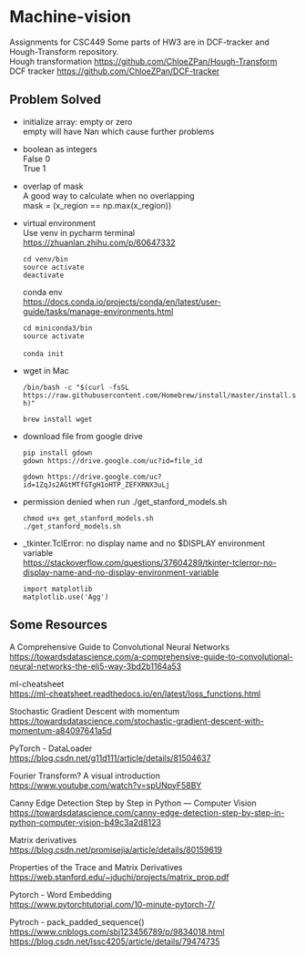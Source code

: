 # Machine-vision
Assignments for CSC449
Some parts of HW3 are in DCF-tracker and Hough-Transform repository.</br>
  Hough transformation https://github.com/ChloeZPan/Hough-Transform</br>
  DCF tracker https://github.com/ChloeZPan/DCF-tracker

## Problem Solved
- initialize array: empty or zero </br>
  empty will have Nan which cause further problems
 
- boolean as integers</br>
  False 0</br>
  True 1
 
 - overlap of mask</br>
   A good way to calculate when no overlapping</br>
   mask = (x_region == np.max(x_region))
   
 - virtual environment</br>
   Use venv in pycharm terminal</br>
   https://zhuanlan.zhihu.com/p/60647332
   
   `cd venv/bin`</br>
   `source activate`</br>
   `deactivate`
  
    conda env</br>
    https://docs.conda.io/projects/conda/en/latest/user-guide/tasks/manage-environments.html
    
    `cd miniconda3/bin`</br>
    `source activate`</br>  
    `conda init`
  
 - wget in Mac
 
   `/bin/bash -c "$(curl -fsSL https://raw.githubusercontent.com/Homebrew/install/master/install.sh)"`</br>

   `brew install wget`
  
  - download file from google drive
  
    `pip install gdown`</br>
    `gdown https://drive.google.com/uc?id=file_id`
    
    
    `gdown https://drive.google.com/uc?id=1ZqJs2AGtMTfGTgH1oHTP_ZEFXRNX3uLj`

  - permission denied when run ./get_stanford_models.sh
  
    `chmod u+x get_stanford_models.sh`</br>
    `./get_stanford_models.sh`
  
  - _tkinter.TclError: no display name and no $DISPLAY environment variable</br>
    https://stackoverflow.com/questions/37604289/tkinter-tclerror-no-display-name-and-no-display-environment-variable
    
    `import matplotlib`</br>
    `matplotlib.use('Agg')`

  ## Some Resources
  A Comprehensive Guide to Convolutional Neural Networks</br>
  https://towardsdatascience.com/a-comprehensive-guide-to-convolutional-neural-networks-the-eli5-way-3bd2b1164a53
  
  ml-cheatsheet</br>
  https://ml-cheatsheet.readthedocs.io/en/latest/loss_functions.html

  Stochastic Gradient Descent with momentum</br>
  https://towardsdatascience.com/stochastic-gradient-descent-with-momentum-a84097641a5d
  
  PyTorch - DataLoader</br>
  https://blog.csdn.net/g11d111/article/details/81504637
  
  Fourier Transform? A visual introduction</br>
  https://www.youtube.com/watch?v=spUNpyF58BY
  
  Canny Edge Detection Step by Step in Python — Computer Vision</br>
  https://towardsdatascience.com/canny-edge-detection-step-by-step-in-python-computer-vision-b49c3a2d8123
  
  Matrix derivatives</br>
  https://blog.csdn.net/promisejia/article/details/80159619
  
  Properties of the Trace and Matrix Derivatives</br>
  https://web.stanford.edu/~jduchi/projects/matrix_prop.pdf

  Pytorch - Word Embedding</br>
  https://www.pytorchtutorial.com/10-minute-pytorch-7/
  
  Pytroch - pack_padded_sequence()</br>
  https://www.cnblogs.com/sbj123456789/p/9834018.html</br>
  https://blog.csdn.net/lssc4205/article/details/79474735
  
  
